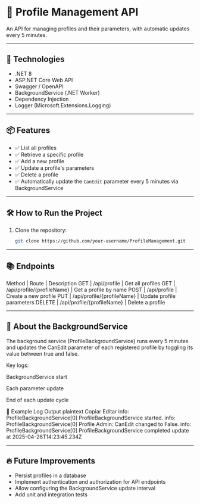 # 📄 Profile Management API

An API for managing profiles and their parameters, with automatic updates every 5 minutes.

---

## 🚀 Technologies

- .NET 8
- ASP.NET Core Web API
- Swagger / OpenAPI
- BackgroundService (.NET Worker)
- Dependency Injection
- Logger (Microsoft.Extensions.Logging)

---

## 📦 Features

- ✅ List all profiles
- ✅ Retrieve a specific profile
- ✅ Add a new profile
- ✅ Update a profile's parameters
- ✅ Delete a profile
- ✅ Automatically update the `CanEdit` parameter every 5 minutes via BackgroundService

---

## 🛠️ How to Run the Project

1. Clone the repository:
   ```bash
   git clone https://github.com/your-username/ProfileManagement.git
   
---

## 📚 Endpoints
Method | Route | Description
GET | /api/profile | Get all profiles
GET | /api/profile/{profileName} | Get a profile by name
POST | /api/profile | Create a new profile
PUT | /api/profile/{profileName} | Update profile parameters
DELETE | /api/profile/{profileName} | Delete a profile

---

## 🧠 About the BackgroundService
The background service (ProfileBackgroundService) runs every 5 minutes and updates the CanEdit parameter of each registered profile by toggling its value between true and false.

Key logs:

BackgroundService start

Each parameter update

End of each update cycle

📝 Example Log Output
plaintext
Copiar
Editar
info: ProfileBackgroundService[0]
      ProfileBackgroundService started.
info: ProfileBackgroundService[0]
      Profile Admin: CanEdit changed to False.
info: ProfileBackgroundService[0]
      ProfileBackgroundService completed update at 2025-04-26T14:23:45.234Z

---

## 🔥 Future Improvements
- Persist profiles in a database
- Implement authentication and authorization for API endpoints
- Allow configuring the BackgroundService update interval
- Add unit and integration tests

